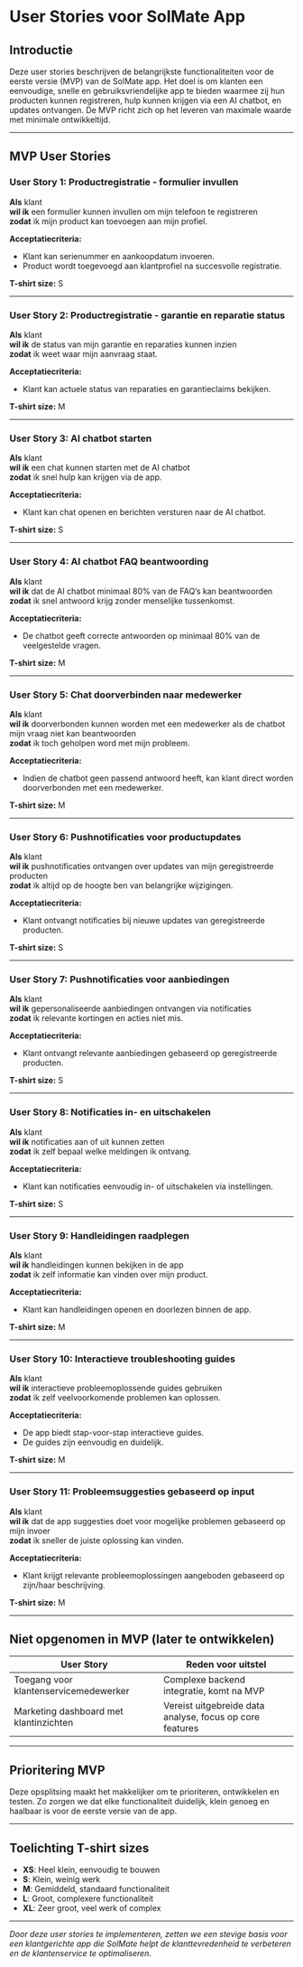 # User Stories voor SolMate App

## Introductie
Deze user stories beschrijven de belangrijkste functionaliteiten voor de eerste versie (MVP) van de SolMate app. Het doel is om klanten een eenvoudige, snelle en gebruiksvriendelijke app te bieden waarmee zij hun producten kunnen registreren, hulp kunnen krijgen via een AI chatbot, en updates ontvangen. De MVP richt zich op het leveren van maximale waarde met minimale ontwikkeltijd.

---

## MVP User Stories

### User Story 1: Productregistratie - formulier invullen  
**Als** klant  
**wil ik** een formulier kunnen invullen om mijn telefoon te registreren  
**zodat** ik mijn product kan toevoegen aan mijn profiel.  

**Acceptatiecriteria:**  
- Klant kan serienummer en aankoopdatum invoeren.  
- Product wordt toegevoegd aan klantprofiel na succesvolle registratie.  

**T-shirt size:** S  

---

### User Story 2: Productregistratie - garantie en reparatie status  
**Als** klant  
**wil ik** de status van mijn garantie en reparaties kunnen inzien  
**zodat** ik weet waar mijn aanvraag staat.  

**Acceptatiecriteria:**  
- Klant kan actuele status van reparaties en garantieclaims bekijken.  

**T-shirt size:** M  

---

### User Story 3: AI chatbot starten  
**Als** klant  
**wil ik** een chat kunnen starten met de AI chatbot  
**zodat** ik snel hulp kan krijgen via de app.  

**Acceptatiecriteria:**  
- Klant kan chat openen en berichten versturen naar de AI chatbot.  

**T-shirt size:** S  

---

### User Story 4: AI chatbot FAQ beantwoording  
**Als** klant  
**wil ik** dat de AI chatbot minimaal 80% van de FAQ’s kan beantwoorden  
**zodat** ik snel antwoord krijg zonder menselijke tussenkomst.  

**Acceptatiecriteria:**  
- De chatbot geeft correcte antwoorden op minimaal 80% van de veelgestelde vragen.  

**T-shirt size:** M  

---

### User Story 5: Chat doorverbinden naar medewerker  
**Als** klant  
**wil ik** doorverbonden kunnen worden met een medewerker als de chatbot mijn vraag niet kan beantwoorden  
**zodat** ik toch geholpen word met mijn probleem.  

**Acceptatiecriteria:**  
- Indien de chatbot geen passend antwoord heeft, kan klant direct worden doorverbonden met een medewerker.  

**T-shirt size:** M  

---

### User Story 6: Pushnotificaties voor productupdates  
**Als** klant  
**wil ik** pushnotificaties ontvangen over updates van mijn geregistreerde producten  
**zodat** ik altijd op de hoogte ben van belangrijke wijzigingen.  

**Acceptatiecriteria:**  
- Klant ontvangt notificaties bij nieuwe updates van geregistreerde producten.  

**T-shirt size:** S  

---

### User Story 7: Pushnotificaties voor aanbiedingen  
**Als** klant  
**wil ik** gepersonaliseerde aanbiedingen ontvangen via notificaties  
**zodat** ik relevante kortingen en acties niet mis.  

**Acceptatiecriteria:**  
- Klant ontvangt relevante aanbiedingen gebaseerd op geregistreerde producten.  

**T-shirt size:** S  

---

### User Story 8: Notificaties in- en uitschakelen  
**Als** klant  
**wil ik** notificaties aan of uit kunnen zetten  
**zodat** ik zelf bepaal welke meldingen ik ontvang.  

**Acceptatiecriteria:**  
- Klant kan notificaties eenvoudig in- of uitschakelen via instellingen.  

**T-shirt size:** S  

---

### User Story 9: Handleidingen raadplegen  
**Als** klant  
**wil ik** handleidingen kunnen bekijken in de app  
**zodat** ik zelf informatie kan vinden over mijn product.  

**Acceptatiecriteria:**  
- Klant kan handleidingen openen en doorlezen binnen de app.  

**T-shirt size:** M  

---

### User Story 10: Interactieve troubleshooting guides  
**Als** klant  
**wil ik** interactieve probleemoplossende guides gebruiken  
**zodat** ik zelf veelvoorkomende problemen kan oplossen.  

**Acceptatiecriteria:**  
- De app biedt stap-voor-stap interactieve guides.  
- De guides zijn eenvoudig en duidelijk.  

**T-shirt size:** M  

---

### User Story 11: Probleemsuggesties gebaseerd op input  
**Als** klant  
**wil ik** dat de app suggesties doet voor mogelijke problemen gebaseerd op mijn invoer  
**zodat** ik sneller de juiste oplossing kan vinden.  

**Acceptatiecriteria:**  
- Klant krijgt relevante probleemoplossingen aangeboden gebaseerd op zijn/haar beschrijving.  

**T-shirt size:** M  

---

## Niet opgenomen in MVP (later te ontwikkelen)

| User Story                        | Reden voor uitstel                                    |
|----------------------------------|------------------------------------------------------|
| Toegang voor klantenservicemedewerker | Complexe backend integratie, komt na MVP              |
| Marketing dashboard met klantinzichten | Vereist uitgebreide data analyse, focus op core features |

---

## Prioritering MVP  
Deze opsplitsing maakt het makkelijker om te prioriteren, ontwikkelen en testen. Zo zorgen we dat elke functionaliteit duidelijk, klein genoeg en haalbaar is voor de eerste versie van de app.

---

## Toelichting T-shirt sizes

- **XS**: Heel klein, eenvoudig te bouwen  
- **S**: Klein, weinig werk  
- **M**: Gemiddeld, standaard functionaliteit  
- **L**: Groot, complexere functionaliteit  
- **XL**: Zeer groot, veel werk of complex  

---

*Door deze user stories te implementeren, zetten we een stevige basis voor een klantgerichte app die SolMate helpt de klanttevredenheid te verbeteren en de klantenservice te optimaliseren.*

